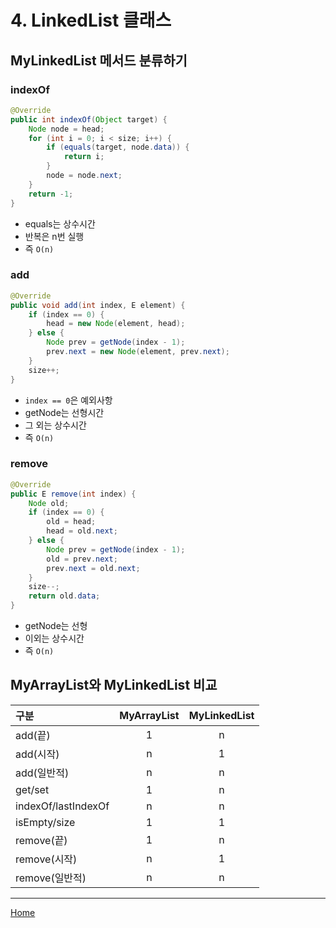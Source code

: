# 4. LinkedList 클래스

## MyLinkedList 메서드 분류하기

### indexOf
```java
@Override
public int indexOf(Object target) {
    Node node = head;
    for (int i = 0; i < size; i++) {
        if (equals(target, node.data)) {
            return i;
        }
        node = node.next;
    }
    return -1;
}
```

- equals는 상수시간
- 반복은 n번 실행
- 즉 `O(n)`

### add
```java
@Override
public void add(int index, E element) {
    if (index == 0) {
        head = new Node(element, head);
    } else {
        Node prev = getNode(index - 1);
        prev.next = new Node(element, prev.next);
    }
    size++;
}
```

-  `index == 0`은 예외사항
- getNode는 선형시간
- 그 외는 상수시간
- 즉 `O(n)`

### remove
```java
@Override
public E remove(int index) {
    Node old;
    if (index == 0) {
        old = head;
        head = old.next;
    } else {
        Node prev = getNode(index - 1);
        old = prev.next;
        prev.next = old.next;
    }
    size--;
    return old.data;
}
```

- getNode는 선형
- 이외는 상수시간
- 즉 `O(n)`


## MyArrayList와 MyLinkedList 비교

| 구분                | MyArrayList | MyLinkedList |
|:-------------------|:-----------:|:------------:|
|add(끝)              | 1           | n            |
|add(시작)            | n           | 1            |
|add(일반적)           | n           | n            |
|get/set             | 1           | n            |
|indexOf/lastIndexOf | n           | n            |
|isEmpty/size        | 1           | 1            |
|remove(끝)           | 1           | n            |
|remove(시작)         | n           | 1            |
|remove(일반적)        | n           | n           |


---
[Home](../README.md)
